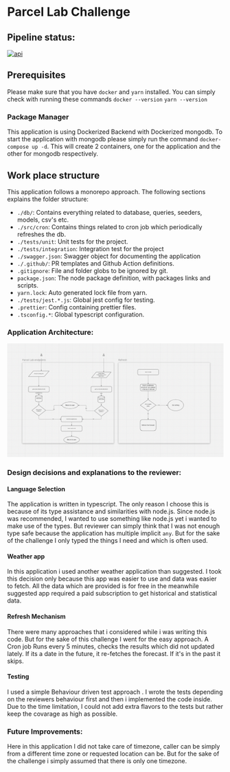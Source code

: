 # Parcel Lab Challenge

## Pipeline status:

[![api](https://github.com/dogabudak/parcellab/actions/workflows/workflow.yaml/badge.svg)](https://github.com/dogabudak/parcellab/actions/workflows/workflow.yaml)

## Prerequisites

Please make sure that you have `docker` and `yarn` installed. You can simply check with running these
commands `docker --version` `yarn --version`

### Package Manager

This application is using Dockerized Backend with Dockerized mongodb. To start the application with mongodb please
simply run the command `docker-compose up -d`. This will create 2 containers, one for the application and the other for
mongodb respectively.

## Work place structure

This application follows a monorepo approach. The following sections explains the folder structure:

-   `./db/`: Contains everything related to database, queries, seeders, models, csv's etc.
-   `./src/cron`: Contains things related to cron job which periodically refreshes the db.
-   `./tests/unit`: Unit tests for the project.
-   `./tests/integration`: Integration test for the project
-   `./swagger.json`: Swagger object for documenting the application
-   `./.github/`: PR templates and Github Action definitions.
-   `.gitignore`: File and folder globs to be ignored by git.
-   `package.json`: The node package definition, with packages links and scripts.
-   `yarn.lock`: Auto generated lock file from yarn.
-   `./tests/jest.*.js`: Global jest config for testing.
-   `.prettier`: Config containing prettier files.
-   `.tsconfig.*`: Global typescript configuration.

### Application Architecture:

![img.png](img.png)

### Design decisions and explanations to the reviewer:

#### Language Selection

The application is written in typescript. The only reason I choose this is because of its type assistance and
similarities with node.js. Since node.js was recommended, I wanted to use something like node.js yet i wanted to make
use of the types. But reviewer can simply think that I was not enough type safe because the application has multiple
implicit `any`. But for the sake of the challenge I only typed the things I need and which is often used.

#### Weather app

In this application i used another weather application than suggested. I took this decision only because this app was
easier to use and data was easier to fetch. All the data which are provided is for free in the meanwhile suggested app
required a paid subscription to get historical and statistical data.

#### Refresh Mechanism

There were many approaches that i considered while i was writing this code. But for the sake of this challenge I went
for the easy approach. A Cron job Runs every 5 minutes, checks the results which did not updated lately. If its a date
in the future, it re-fetches the forecast. If it's in the past it skips.

#### Testing

I used a simple Behaviour driven test approach . I wrote the tests depending on the reviewers behaviour first and then i
implemented the code inside. Due to the time limitation, I could not add extra flavors to the tests but rather keep the
covarage as high as possible.

### Future Improvements:

Here in this application I did not take care of timezone, caller can be simply from a different time zone or requested
location can be. But for the sake of the challenge i simply assumed that there is only one timezone.

